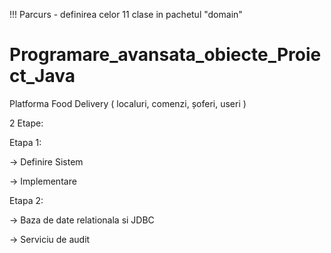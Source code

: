 !!! Parcurs - definirea celor 11 clase in pachetul "domain"

# Programare_avansata_obiecte_Proiect_Java
Platforma Food Delivery ( localuri, comenzi, șoferi, useri )


2 Etape:

Etapa 1:

-> Definire Sistem

-> Implementare


Etapa 2:

-> Baza de date relationala si JDBC

-> Serviciu de audit
